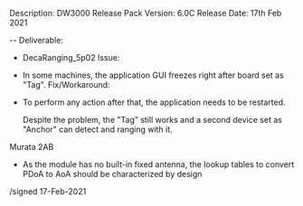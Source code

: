 Description:	DW3000 Release Pack 
Version:       6.0C
Release Date:  17th Feb 2021

--
Deliverable:

   - DecaRanging_5p02
  Issue:

   - In some machines, the application GUI freezes right after board set as "Tag".
  Fix/Workaround:

   - To perform any action after that, the application needs to be restarted.
     
      Despite the problem, the "Tag" still works and a second device set as "Anchor" can detect and ranging with it.

Murata 2AB 

- As the module has no built-in fixed antenna, the lookup tables to convert PDoA to AoA should be characterized by design

/signed
17-Feb-2021